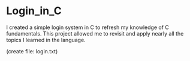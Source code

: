 # Login_in_C

I created a simple login system in C to refresh my knowledge of C fundamentals. This project allowed me to revisit and apply nearly all the topics I learned in the language.

(create file: login.txt)
